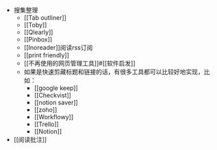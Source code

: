 - 搜集整理
    - [[Tab outliner]]
    - [[Toby]]
    - [[Qlearly]]
    - [[Pinbox]]
    - [[Inoreader]]阅读rss订阅
    - [[print friendly]]
    - [[不再使用的网页管理工具]]#[[软件启发]]
    - 如果是快速剪藏标题和链接的话，有很多工具都可以比较好地实现，比如：
        - [[google keep]]
        - [[Checkvist]]
        - [[notion saver]]
        - [[zoho]]
        - [[Workflowy]]
        - [[Trello]]
        - [[Notion]]
- [[阅读批注]]
